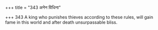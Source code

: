 +++
title = "343 अनेन विधिना"

+++
343	A king who punishes thieves according to these rules, will gain fame in this world and after death unsurpassable bliss.